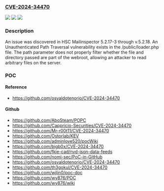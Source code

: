 ### [CVE-2024-34470](https://cve.mitre.org/cgi-bin/cvename.cgi?name=CVE-2024-34470)
![](https://img.shields.io/static/v1?label=Product&message=n%2Fa&color=blue)
![](https://img.shields.io/static/v1?label=Version&message=n%2Fa&color=blue)
![](https://img.shields.io/static/v1?label=Vulnerability&message=n%2Fa&color=brighgreen)

### Description

An issue was discovered in HSC Mailinspector 5.2.17-3 through v.5.2.18. An Unauthenticated Path Traversal vulnerability exists in the /public/loader.php file. The path parameter does not properly filter whether the file and directory passed are part of the webroot, allowing an attacker to read arbitrary files on the server.

### POC

#### Reference
- https://github.com/osvaldotenorio/CVE-2024-34470

#### Github
- https://github.com/AboSteam/POPC
- https://github.com/Cappricio-Securities/CVE-2024-34470
- https://github.com/Mr-r00t11/CVE-2024-34470
- https://github.com/Ostorlab/KEV
- https://github.com/adminlove520/pocWiki
- https://github.com/bigb0x/CVE-2024-34470
- https://github.com/fkie-cad/nvd-json-data-feeds
- https://github.com/nomi-sec/PoC-in-GitHub
- https://github.com/osvaldotenorio/CVE-2024-34470
- https://github.com/th3gokul/CVE-2024-34470
- https://github.com/wjlin0/poc-doc
- https://github.com/wy876/POC
- https://github.com/wy876/wiki


